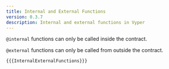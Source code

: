 ```yaml
---
title: Internal and External Functions
version: 0.3.7
description: Internal and external functions in Vyper
---
```


`@internal` functions can only be called inside the contract.

`@external` functions can only be called from outside the contract.

```vyper
{{{InternalExternalFunctions}}}
```
